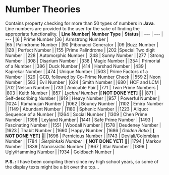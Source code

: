 # Number Theories

Contains property checking for more than 50 types of numbers in **Java**. Line numbers are provided to the user for the sake of finding the appropriate functionality.
| **Line Number**| **Number Type** | **Status**|
| --- | --- | --- |
|6 | Prime Number
|36   | Armstrong Number |  
|65   | Palindrome Number | 
|90   |Fibonacci Generator | 
|09   |Buzz Number | 
|128  | Perfect Number | 
|155  |Prime Palindrome  | 
|202  |Special Two digit Number | 
|228  | Automorphic Number | 
|248  | Sunny Number | 
|277  | Strong Number | |308  | Disarium Number | 
|338  | Magic Number | 
|354  | Primorial of a Number | 
|386  | Duck Number | 
|414  | Harshad Number | 
|439  | Kaprekar Number | 
|474  | Unique Number | 
|503  | Prime Factors of a Number | 
|529  | GCD, followed by Co-Prime Number Check | 
|559 Z| Neon Number | 
|583  | Evil Number | 
|624  | Smith Number | 
|680  |  HCF and LCM | 
|702  |Nelson Number | 
|733  | Amicable Pair | 
|771  | Twin Prime Numbers | 
|803  | Keith Number | 
|857  | *Lychrel Number* |**[ NOT DONE YET]** 🔧| 
|871  | Self-describing Number | 
|919  | Heavy Number | 
|957  | Powerful Number | 
|1024 | Ramanujan Number | 
|1062 | Bouncy Number | 
|1102 | Emirp Number | 
|1149 | Abundant Number | 
|1180 | Sphenic Number | 
|1223 | Aliquot Sequence of a Number | 
|1264 | Social Number | 
|1309 | Chen Prime Number | 
|1398 | Leyland Number | 
|1441 | Safe Prime Number | 
|1493 | Fascinating Number | 
|1551 | Woodall Number | 
|1578 | Deudeney Number | 
|1623 | Thabit Number | 
|1660 | Happy Number | 
|1686 | *Golden Ratio* | **[ NOT DONE YET]** 🔧| 
|1696 | Pernicious Number | 
|1743 | Devlali/Colombian Number | 
|1784 | *Sierpinkski Number* | **[ NOT DONE YET]** 🔧| 
|1794 | Markov Number | 
|1839 | Narcissistic Number | 
|1867 | Star Number | 
|1896 | Ugly/Hamming Number | 
|1934 | Goldbach Number | 

**P.S. :**  I have been compiling them since my high school years, so some of the display texts might be a bit over the top...
